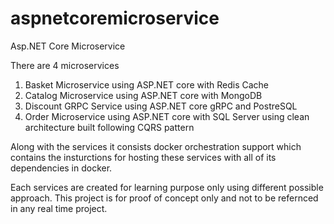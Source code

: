 # aspnetcoremicroservice
Asp.NET Core Microservice

There are 4 microservices
1. Basket Microservice using ASP.NET core with Redis Cache
2. Catalog Microservice using ASP.NET core with MongoDB
3. Discount GRPC Service using ASP.NET core gRPC and PostreSQL
4. Order Microservice using ASP.NET core with SQL Server using clean architecture built following CQRS pattern

Along with the services it consists docker orchestration support which contains the insturctions for hosting these services with all of its dependencies in docker.

Each services are created for learning purpose only using different possible approach. This project is for proof of concept only and not to be refernced in any real time project.
